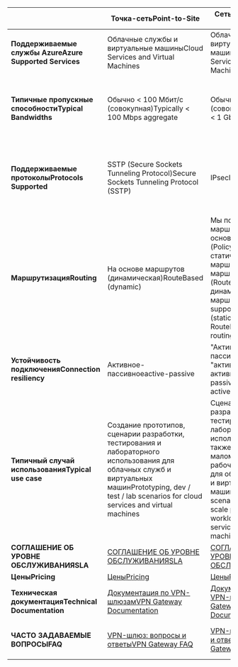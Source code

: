 |  | <span data-ttu-id="59039-101">**Точка-сеть**</span><span class="sxs-lookup"><span data-stu-id="59039-101">**Point-to-Site**</span></span> | <span data-ttu-id="59039-102">**Сеть-сеть**</span><span class="sxs-lookup"><span data-stu-id="59039-102">**Site-to-Site**</span></span> | <span data-ttu-id="59039-103">**ExpressRoute**</span><span class="sxs-lookup"><span data-stu-id="59039-103">**ExpressRoute**</span></span> |
| --- | --- | --- | --- |
| <span data-ttu-id="59039-104">**Поддерживаемые службы Azure**</span><span class="sxs-lookup"><span data-stu-id="59039-104">**Azure Supported Services**</span></span> |<span data-ttu-id="59039-105">Облачные службы и виртуальные машины</span><span class="sxs-lookup"><span data-stu-id="59039-105">Cloud Services and Virtual Machines</span></span> |<span data-ttu-id="59039-106">Облачные службы и виртуальные машины</span><span class="sxs-lookup"><span data-stu-id="59039-106">Cloud Services and Virtual Machines</span></span> |[<span data-ttu-id="59039-107">Список служб</span><span class="sxs-lookup"><span data-stu-id="59039-107">Services list</span></span>](../articles/expressroute/expressroute-faqs.md#supported-services) |
| <span data-ttu-id="59039-108">**Типичные пропускные способности**</span><span class="sxs-lookup"><span data-stu-id="59039-108">**Typical Bandwidths**</span></span> |<span data-ttu-id="59039-109">Обычно < 100 Мбит/с (совокупная)</span><span class="sxs-lookup"><span data-stu-id="59039-109">Typically < 100 Mbps aggregate</span></span> |<span data-ttu-id="59039-110">Обычно < 1 Гбит/с (совокупная)</span><span class="sxs-lookup"><span data-stu-id="59039-110">Typically < 1 Gbps aggregate</span></span> |<span data-ttu-id="59039-111">50 Мбит/с, 100 Мбит/с, 200 Мбит/с, 500 Мбит/с, 1 Гбит/с, 2 Гбит/с, 5 Гбит/с, 10 Гбит/с</span><span class="sxs-lookup"><span data-stu-id="59039-111">50 Mbps, 100 Mbps, 200 Mbps, 500 Mbps, 1 Gbps, 2 Gbps, 5 Gbps, 10 Gbps</span></span> |
| <span data-ttu-id="59039-112">**Поддерживаемые протоколы**</span><span class="sxs-lookup"><span data-stu-id="59039-112">**Protocols Supported**</span></span> |<span data-ttu-id="59039-113">SSTP (Secure Sockets Tunneling Protocol)</span><span class="sxs-lookup"><span data-stu-id="59039-113">Secure Sockets Tunneling Protocol (SSTP)</span></span> |<span data-ttu-id="59039-114">IPsec</span><span class="sxs-lookup"><span data-stu-id="59039-114">IPsec</span></span> |<span data-ttu-id="59039-115">Прямое подключение через виртуальные сети, технологии виртуальных частных сетей NSP (MPLS, VPLS)</span><span class="sxs-lookup"><span data-stu-id="59039-115">Direct connection over VLANs, NSP's VPN technologies (MPLS, VPLS,...)</span></span> |
| <span data-ttu-id="59039-116">**Маршрутизация**</span><span class="sxs-lookup"><span data-stu-id="59039-116">**Routing**</span></span> |<span data-ttu-id="59039-117">На основе маршрутов (динамическая)</span><span class="sxs-lookup"><span data-stu-id="59039-117">RouteBased (dynamic)</span></span> |<span data-ttu-id="59039-118">Мы поддерживаем маршрутизацию на основе политик (PolicyBased, статическая маршрутизация) и маршрутов (RouteBased, VPN с динамической маршрутизацией).</span><span class="sxs-lookup"><span data-stu-id="59039-118">We support PolicyBased (static routing) and RouteBased (dynamic routing VPN)</span></span> |<span data-ttu-id="59039-119">BGP</span><span class="sxs-lookup"><span data-stu-id="59039-119">BGP</span></span> |
| <span data-ttu-id="59039-120">**Устойчивость подключения**</span><span class="sxs-lookup"><span data-stu-id="59039-120">**Connection resiliency**</span></span> |<span data-ttu-id="59039-121">Активное-пассивное</span><span class="sxs-lookup"><span data-stu-id="59039-121">active-passive</span></span> |<span data-ttu-id="59039-122">"Активный — пассивный" или "активный —активный"</span><span class="sxs-lookup"><span data-stu-id="59039-122">active-passive or active-active</span></span> |<span data-ttu-id="59039-123">Активное-активное</span><span class="sxs-lookup"><span data-stu-id="59039-123">active-active</span></span> |
| <span data-ttu-id="59039-124">**Типичный случай использования**</span><span class="sxs-lookup"><span data-stu-id="59039-124">**Typical use case**</span></span> |<span data-ttu-id="59039-125">Создание прототипов, сценарии разработки, тестирования и лабораторного использования для облачных служб и виртуальных машин</span><span class="sxs-lookup"><span data-stu-id="59039-125">Prototyping, dev / test / lab scenarios for cloud services and virtual machines</span></span> |<span data-ttu-id="59039-126">Сценарии разработки, тестирования и лабораторного использования, а также маломасштабные рабочие нагрузки для облачных служб и виртуальных машин</span><span class="sxs-lookup"><span data-stu-id="59039-126">Dev / test / lab scenarios and small scale production workloads for cloud services and virtual machines</span></span> |<span data-ttu-id="59039-127">Доступ ко всем службам Azure (проверенный список), критически важные рабочие нагрузки и рабочие нагрузки корпоративного уровня, архивация, большие данные, Azure в качестве сайта аварийного восстановления</span><span class="sxs-lookup"><span data-stu-id="59039-127">Access to all Azure services (validated list), Enterprise-class and mission critical workloads, Backup, Big Data, Azure as a DR site</span></span> |
| <span data-ttu-id="59039-128">**СОГЛАШЕНИЕ ОБ УРОВНЕ ОБСЛУЖИВАНИЯ**</span><span class="sxs-lookup"><span data-stu-id="59039-128">**SLA**</span></span> |[<span data-ttu-id="59039-129">СОГЛАШЕНИЕ ОБ УРОВНЕ ОБСЛУЖИВАНИЯ</span><span class="sxs-lookup"><span data-stu-id="59039-129">SLA</span></span>](https://azure.microsoft.com/support/legal/sla/) |[<span data-ttu-id="59039-130">СОГЛАШЕНИЕ ОБ УРОВНЕ ОБСЛУЖИВАНИЯ</span><span class="sxs-lookup"><span data-stu-id="59039-130">SLA</span></span>](https://azure.microsoft.com/support/legal/sla/) |[<span data-ttu-id="59039-131">СОГЛАШЕНИЕ ОБ УРОВНЕ ОБСЛУЖИВАНИЯ</span><span class="sxs-lookup"><span data-stu-id="59039-131">SLA</span></span>](https://azure.microsoft.com/support/legal/sla/) |
| <span data-ttu-id="59039-132">**Цены**</span><span class="sxs-lookup"><span data-stu-id="59039-132">**Pricing**</span></span> |[<span data-ttu-id="59039-133">Цены</span><span class="sxs-lookup"><span data-stu-id="59039-133">Pricing</span></span>](https://azure.microsoft.com/pricing/details/vpn-gateway/) |[<span data-ttu-id="59039-134">Цены</span><span class="sxs-lookup"><span data-stu-id="59039-134">Pricing</span></span>](https://azure.microsoft.com/pricing/details/vpn-gateway/) |[<span data-ttu-id="59039-135">Цены</span><span class="sxs-lookup"><span data-stu-id="59039-135">Pricing</span></span>](https://azure.microsoft.com/pricing/details/expressroute/) |
| <span data-ttu-id="59039-136">**Техническая документация**</span><span class="sxs-lookup"><span data-stu-id="59039-136">**Technical Documentation**</span></span> |[<span data-ttu-id="59039-137">Документация по VPN-шлюзам</span><span class="sxs-lookup"><span data-stu-id="59039-137">VPN Gateway Documentation</span></span>](https://azure.microsoft.com/documentation/services/vpn-gateway/) |[<span data-ttu-id="59039-138">Документация по VPN-шлюзам</span><span class="sxs-lookup"><span data-stu-id="59039-138">VPN Gateway Documentation</span></span>](https://azure.microsoft.com/documentation/services/vpn-gateway/) |[<span data-ttu-id="59039-139">Документация по ExpressRoute</span><span class="sxs-lookup"><span data-stu-id="59039-139">ExpressRoute Documentation</span></span>](https://azure.microsoft.com/documentation/services/expressroute/) |
| <span data-ttu-id="59039-140">**ЧАСТО ЗАДАВАЕМЫЕ ВОПРОСЫ**</span><span class="sxs-lookup"><span data-stu-id="59039-140">**FAQ**</span></span> |[<span data-ttu-id="59039-141">VPN-шлюз: вопросы и ответы</span><span class="sxs-lookup"><span data-stu-id="59039-141">VPN Gateway FAQ</span></span>](../articles/vpn-gateway/vpn-gateway-vpn-faq.md) |[<span data-ttu-id="59039-142">VPN-шлюз: вопросы и ответы</span><span class="sxs-lookup"><span data-stu-id="59039-142">VPN Gateway FAQ</span></span>](../articles/vpn-gateway/vpn-gateway-vpn-faq.md) |[<span data-ttu-id="59039-143">Часто задаваемые вопросы об ExpressRoute</span><span class="sxs-lookup"><span data-stu-id="59039-143">ExpressRoute FAQ</span></span>](../articles/expressroute/expressroute-faqs.md) |


